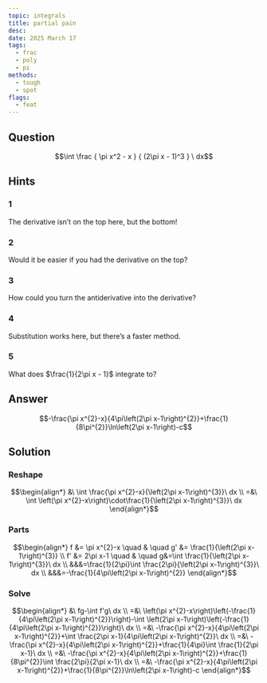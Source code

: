 ```yaml
---
topic: integrals
title: partial pain
desc: 
date: 2025 March 17
tags:
  - frac
  - poly
  - pi
methods:
  - tough
  - spot
flags:
  - feat
---
```



## Question
```math
\int
  \frac
    { \pi x^2 - x }
    { (2\pi x - 1)^3 }
\ dx
```


## Hints

### 1
The derivative isn’t on the top here, but the bottom!

### 2
Would it be easier if you had the derivative on the top?

### 3
How could you turn the antiderivative into the derivative?

### 4
Substitution works here, but there’s a faster method.

### 5
What does $\frac{1}{2\pi x - 1}$ integrate to?


## Answer
```math
-\frac{\pi x^{2}-x}{4\pi\left(2\pi x-1\right)^{2}}+\frac{1}{8\pi^{2}}\ln\left(2\pi x-1\right)-c
```


## Solution

### Reshape
```math
\begin{align*}
  &\ \int \frac{\pi x^{2}-x}{\left(2\pi x-1\right)^{3}}\ dx
  \\ =&\ \int \left(\pi x^{2}-x\right)\cdot\frac{1}{\left(2\pi x-1\right)^{3}}\ dx
\end{align*}
```

### Parts
```math
\begin{align*}
  f &= \pi x^{2}-x \quad & \quad g' &= \frac{1}{\left(2\pi x-1\right)^{3}}
  \\ f' &= 2\pi x-1 \quad & \quad g&=\int \frac{1}{\left(2\pi x-1\right)^{3}}\ dx
  \\ &&&=\frac{1}{2\pi}\int \frac{2\pi}{\left(2\pi x-1\right)^{3}}\ dx
  \\ &&&=-\frac{1}{4\pi\left(2\pi x-1\right)^{2}}
\end{align*}
```

### Solve
```math
\begin{align*}
  &\ fg-\int f'g\ dx
  \\ =&\ \left(\pi x^{2}-x\right)\left(-\frac{1}{4\pi\left(2\pi x-1\right)^{2}}\right)-\int \left(2\pi x-1\right)\left(-\frac{1}{4\pi\left(2\pi x-1\right)^{2}}\right)\ dx
  \\ =&\ -\frac{\pi x^{2}-x}{4\pi\left(2\pi x-1\right)^{2}}+\int \frac{2\pi x-1}{4\pi\left(2\pi x-1\right)^{2}}\ dx
  \\ =&\ -\frac{\pi x^{2}-x}{4\pi\left(2\pi x-1\right)^{2}}+\frac{1}{4\pi}\int \frac{1}{2\pi x-1}\ dx
  \\ =&\ -\frac{\pi x^{2}-x}{4\pi\left(2\pi x-1\right)^{2}}+\frac{1}{8\pi^{2}}\int \frac{2\pi}{2\pi x-1}\ dx
  \\ =&\ -\frac{\pi x^{2}-x}{4\pi\left(2\pi x-1\right)^{2}}+\frac{1}{8\pi^{2}}\ln\left(2\pi x-1\right)-c
\end{align*}
```
